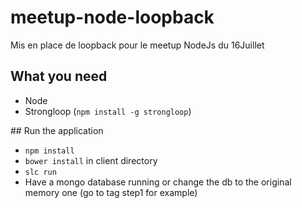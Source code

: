 # meetup-node-loopback
Mis en place de loopback pour le meetup NodeJs du 16Juillet

## What you need
* Node
* Strongloop (`npm install -g strongloop`)

## Run the application
* `npm install`
* `bower install` in client directory
* `slc run`
* Have a mongo database running or change the db to the original memory one (go to tag step1 for example)
